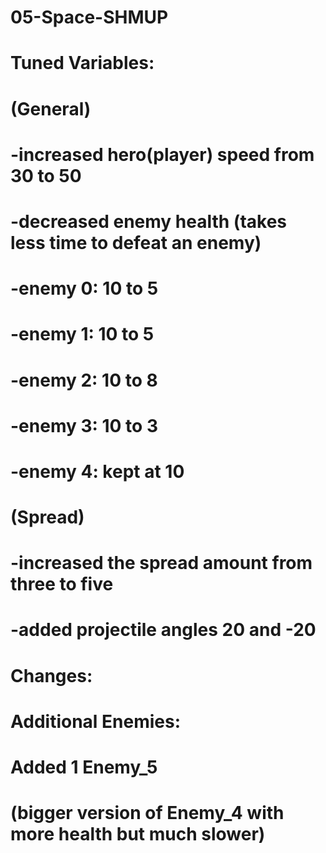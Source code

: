 # 05-Space-SHMUP
 
# Tuned Variables:
# (General)
# -increased hero(player) speed from 30 to 50
# -decreased enemy health (takes less time to defeat an enemy)
# -enemy 0: 10 to 5
# -enemy 1: 10 to 5
# -enemy 2: 10 to 8
# -enemy 3: 10 to 3
# -enemy 4: kept at 10
# (Spread) 
# -increased the spread amount from three to five
# -added projectile angles 20 and -20

# Changes:
# Additional Enemies:
# Added 1 Enemy_5
# (bigger version of Enemy_4 with more health but much slower)
